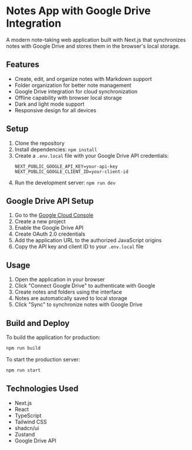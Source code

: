 # Notes App with Google Drive Integration

A modern note-taking web application built with Next.js that synchronizes notes with Google Drive and stores them in the browser's local storage.

## Features

- Create, edit, and organize notes with Markdown support
- Folder organization for better note management
- Google Drive integration for cloud synchronization
- Offline capability with browser local storage
- Dark and light mode support
- Responsive design for all devices

## Setup

1. Clone the repository
2. Install dependencies: `npm install`
3. Create a `.env.local` file with your Google Drive API credentials:
   ```
   NEXT_PUBLIC_GOOGLE_API_KEY=your-api-key
   NEXT_PUBLIC_GOOGLE_CLIENT_ID=your-client-id
   ```
4. Run the development server: `npm run dev`

## Google Drive API Setup

1. Go to the [Google Cloud Console](https://console.cloud.google.com/)
2. Create a new project
3. Enable the Google Drive API
4. Create OAuth 2.0 credentials
5. Add the application URL to the authorized JavaScript origins
6. Copy the API key and client ID to your `.env.local` file

## Usage

1. Open the application in your browser
2. Click "Connect Google Drive" to authenticate with Google
3. Create notes and folders using the interface
4. Notes are automatically saved to local storage
5. Click "Sync" to synchronize notes with Google Drive

## Build and Deploy

To build the application for production:

```bash
npm run build
```

To start the production server:

```bash
npm run start
```

## Technologies Used

- Next.js
- React
- TypeScript
- Tailwind CSS
- shadcn/ui
- Zustand
- Google Drive API